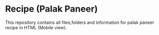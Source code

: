 # Recipe (Palak Paneer)
This repository contains all files,folders and information for palak paneer recipe in HTML (Mobile view).
